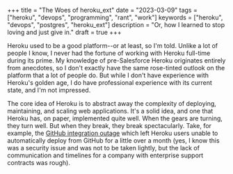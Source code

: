 +++
title = "The Woes of heroku_ext"
date = "2023-03-09"
tags = ["heroku", "devops", "programming", "rant", "work"]
keywords = ["heroku", "devops", "postgres", "heroku_ext"]
description = "Or, how I learned to stop loving and just give in."
draft = true
+++

Heroku used to be a good platform--or at least, so I'm told. Unlike a lot of people I know, I never had the fortune of working with Heroku full-time during its prime. My knowledge of pre-Salesforce Heroku originates entirely from anecdotes, so I don't exactly have the same rose-tinted outlook on the platform that a lot of people do. But while I don't have experience with Heroku's golden age, I do have professional experience with its current state, and I'm not impressed.

The core idea of Heroku is to abstract away the complexity of deploying, maintaining, and scaling web applications. It's a solid idea, and one that Heroku has, on paper, implemented quite well. When the gears are turning, they turn well. But when they break, they break spectacularly. Take, for example, the [GitHub integration outage](https://status.heroku.com/incidents/2413) which left Heroku users unable to automatically deploy from GitHub for a little over a month (yes, I know this was a security issue and was not to be taken lightly, but the lack of communication and timelines for a company with enterprise support contracts was rough).
